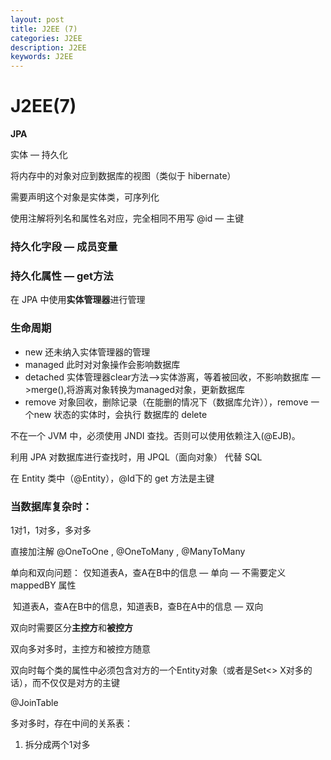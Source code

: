 ```yaml
---
layout: post
title: J2EE (7)
categories: J2EE
description: J2EE
keywords: J2EE
---
```


# J2EE(7)

**JPA**

实体 — 持久化

将内存中的对象对应到数据库的视图（类似于 hibernate）

需要声明这个对象是实体类，可序列化 

使用注解将列名和属性名对应，完全相同不用写 @id — 主键

### 持久化字段  — 成员变量

### 持久化属性 — get方法



在 JPA 中使用**实体管理器**进行管理

### 生命周期

- new   还未纳入实体管理器的管理
- managed   此时对对象操作会影响数据库
- detached   实体管理器clear方法—>实体游离，等着被回收，不影响数据库 —>merge(),将游离对象转换为managed对象，更新数据库
- remove 对象回收，删除记录（在能删的情况下（数据库允许）），remove 一个new 状态的实体时，会执行 数据库的 delete


不在一个 JVM 中，必须使用 JNDI 查找。否则可以使用依赖注入(@EJB)。

利用 JPA 对数据库进行查找时，用 JPQL（面向对象） 代替 SQL

在 Entity 类中（@Entity），@Id下的 get 方法是主键

### 当数据库复杂时：

1对1，1对多，多对多

直接加注解  @OneToOne , @OneToMany , @ManyToMany

单向和双向问题： 仅知道表A，查A在B中的信息 — 单向 — 不需要定义 mappedBY 属性

​				知道表A，查A在B中的信息，知道表B，查B在A中的信息 — 双向

双向时需要区分**主控方**和**被控方** 

双向多对多时，主控方和被控方随意

双向时每个类的属性中必须包含对方的一个Entity对象（或者是Set<> X对多的话），而不仅仅是对方的主键

@JoinTable



多对多时，存在中间的关系表：

1. 拆分成两个1对多





